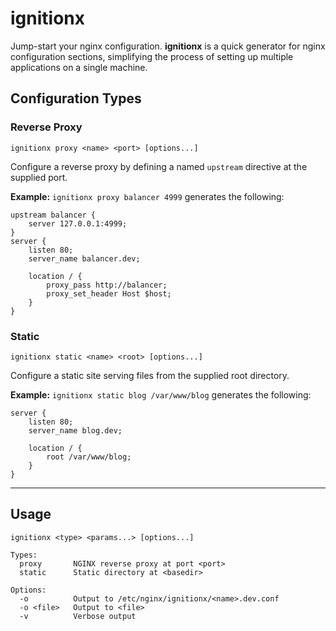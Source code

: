 ignitionx
=========

Jump-start your nginx configuration. **ignitionx** is a quick generator for nginx configuration sections, simplifying the process of setting up multiple applications on a single machine.

## Configuration Types

### Reverse Proxy

`ignitionx proxy <name> <port> [options...]`

Configure a reverse proxy by defining a named `upstream` directive at the supplied port.

**Example:** `ignitionx proxy balancer 4999` generates the following:

```
upstream balancer {
    server 127.0.0.1:4999;
}
server {
    listen 80;
    server_name balancer.dev;

    location / {
        proxy_pass http://balancer;
        proxy_set_header Host $host;
    }
}
```

### Static

`ignitionx static <name> <root> [options...]`

Configure a static site serving files from the supplied root directory.

**Example:** `ignitionx static blog /var/www/blog` generates the following:


```
server {
    listen 80;
    server_name blog.dev;

    location / {
        root /var/www/blog;
    }
}
```

---

## Usage

```
ignitionx <type> <params...> [options...]

Types:
  proxy       NGINX reverse proxy at port <port>
  static      Static directory at <basedir>
  
Options:
  -o          Output to /etc/nginx/ignitionx/<name>.dev.conf
  -o <file>   Output to <file>
  -v          Verbose output
```